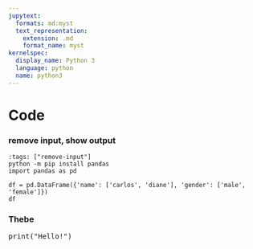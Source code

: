 ```yaml
---
jupytext:
  formats: md:myst
  text_representation:
    extension: .md
    format_name: myst
kernelspec:
  display_name: Python 3
  language: python
  name: python3
---
```


# Code

### remove input, show output
<!-- remove input, show output -->
```{code-cell} ipython3
:tags: ["remove-input"]
python -m pip install pandas
import pandas as pd

df = pd.DataFrame({'name': ['carlos', 'diane'], 'gender': ['male', 'female']})
df
```


<script type="text/x-thebe-config">
  {
    binderOptions: {
      repo: "crvander/version",
      ref: "requirements_carlos",
    }
  }
</script>



<!------------->




### Thebe
<!-- Configure and load Thebe !-->
<script type="text/x-thebe-config">
  {
      requestKernel: true,
      mountActivateWidget: true,
      mountStatusWidget: true,
      binderOptions: {
      repo: "binder-examples/requirements",
      },
  }
</script>

<script src="https://unpkg.com/thebe@latest/lib/index.js"></script>

<pre data-executable="true" data-language="python">print("Hello!")</pre>

<div class="thebe-activate"></div>
<div class="thebe-status"></div>


